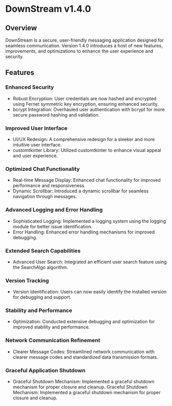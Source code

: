 
# DownStream v1.4.0

## Overview
DownStream is a secure, user-friendly messaging application designed for seamless communication. Version 1.4.0 introduces a host of new features, improvements, and optimizations to enhance the user experience and security.

## Features
### Enhanced Security
- Robust Encryption: User credentials are now hashed and encrypted using Fernet symmetric key encryption, ensuring enhanced security.
- bcrypt Integration: Overhauled user authentication with bcrypt for more secure password hashing and validation.
### Improved User Interface
- UI/UX Redesign: A comprehensive redesign for a sleeker and more intuitive user interface.
- customtkinter Library: Utilized customtkinter to enhance visual appeal and user experience.
### Optimized Chat Functionality
- Real-time Message Display: Enhanced chat functionality for improved performance and responsiveness.
- Dynamic Scrollbar: Introduced a dynamic scrollbar for seamless navigation through messages.
### Advanced Logging and Error Handling
- Sophisticated Logging: Implemented a logging system using the logging module for better issue identification.
- Error Handling: Enhanced error handling mechanisms for improved debugging.
### Extended Search Capabilities
- Advanced User Search: Integrated an efficient user search feature using the SearchAlgo algorithm.
### Version Tracking
- Version Identification: Users can now easily identify the installed version for debugging and support.
### Stability and Performance
- Optimization: Conducted extensive debugging and optimization for improved stability and performance.
### Network Communication Refinement
- Clearer Message Codes: Streamlined network communication with clearer message codes and standardized data transmission formats.
### Graceful Application Shutdown
- Graceful Shutdown Mechanism: Implemented a graceful shutdown mechanism for proper closure and cleanup.
Graceful Shutdown Mechanism: Implemented a graceful shutdown mechanism for proper closure and cleanup.
